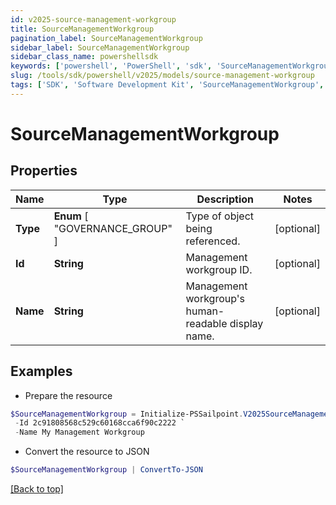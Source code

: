 ```yaml
---
id: v2025-source-management-workgroup
title: SourceManagementWorkgroup
pagination_label: SourceManagementWorkgroup
sidebar_label: SourceManagementWorkgroup
sidebar_class_name: powershellsdk
keywords: ['powershell', 'PowerShell', 'sdk', 'SourceManagementWorkgroup', 'V2025SourceManagementWorkgroup'] 
slug: /tools/sdk/powershell/v2025/models/source-management-workgroup
tags: ['SDK', 'Software Development Kit', 'SourceManagementWorkgroup', 'V2025SourceManagementWorkgroup']
---
```



# SourceManagementWorkgroup

## Properties

Name | Type | Description | Notes
------------ | ------------- | ------------- | -------------
**Type** |  **Enum** [  "GOVERNANCE_GROUP" ] | Type of object being referenced. | [optional] 
**Id** | **String** | Management workgroup ID. | [optional] 
**Name** | **String** | Management workgroup's human-readable display name. | [optional] 

## Examples

- Prepare the resource
```powershell
$SourceManagementWorkgroup = Initialize-PSSailpoint.V2025SourceManagementWorkgroup  -Type GOVERNANCE_GROUP `
 -Id 2c91808568c529c60168cca6f90c2222 `
 -Name My Management Workgroup
```

- Convert the resource to JSON
```powershell
$SourceManagementWorkgroup | ConvertTo-JSON
```


[[Back to top]](#) 

